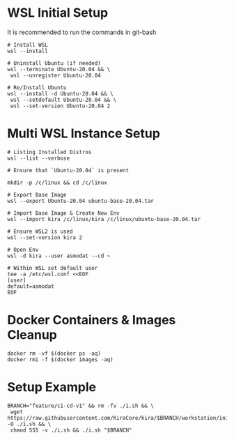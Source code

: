 
# WSL Initial Setup

It is recommended to run the commands in git-bash

```
# Install WSL
wsl --install

# Uninstall Ubuntu (if needed)
wsl --terminate Ubuntu-20.04 && \
 wsl --unregister Ubuntu-20.04

# Re/Install Ubuntu
wsl --install -d Ubuntu-20.04 && \
 wsl --setdefault Ubuntu-20.04 && \
 wsl --set-version Ubuntu-20.04 2
```

# Multi WSL Instance Setup

```
# Listing Installed Distros
wsl --list --verbose

# Ensure that `Ubuntu-20.04` is present

mkdir -p /c/linux && cd /c/linux

# Export Base Image
wsl --export Ubuntu-20.04 ubuntu-base-20.04.tar

# Import Base Image & Create New Env
wsl --import kira /c/linux/kira /c/linux/ubuntu-base-20.04.tar

# Ensure WSL2 is used
wsl --set-version kira 2

# Open Env
wsl -d kira --user asmodat --cd ~

# Within WSL set default user
tee -a /etc/wsl.conf <<EOF
[user]
default=asmodat
EOF
```

# Docker Containers & Images Cleanup
```
docker rm -vf $(docker ps -aq)
docker rmi -f $(docker images -aq)
```

# Setup Example

```
BRANCH="feature/ci-cd-v1" && rm -fv ./i.sh && \
 wget https://raw.githubusercontent.com/KiraCore/kira/$BRANCH/workstation/init.sh -O ./i.sh && \
 chmod 555 -v ./i.sh && ./i.sh "$BRANCH"
```